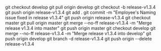 git checkout develop
git pull origin develop
git checkout -b release-v1.3.4
git push origin release-v1.3.4
git add .
git commit -m "Employee's Naming issue fixed in release v1.3.4"
git push origin release-v1.3.4
git checkout master
git pull origin master
git merge --no-ff release-v1.3.4 -m "Merge release v1.3.4 into master"
git push origin master
git checkout develop
git merge --no-ff release-v1.3.4 -m "Merge release v1.3.4 into develop"
git push origin develop
git branch -d release-v1.3.4
git push origin --delete release-v1.3.4

